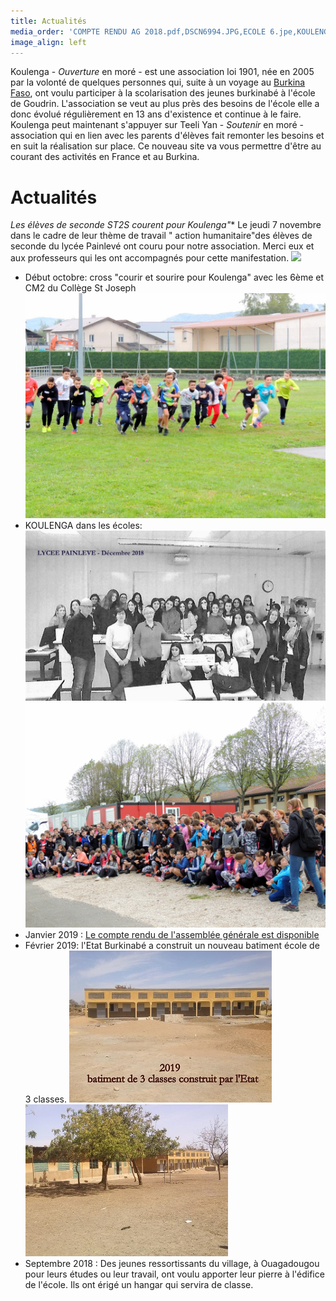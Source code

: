 ```yaml
---
title: Actualités
media_order: 'COMPTE RENDU AG 2018.pdf,DSCN6994.JPG,ECOLE 6.jpe,KOULENGA PAINLEVE 1.jpg,ECOLE 1.jpe,DSCN7411 - Copie.JPG'
image_align: left
---
```


Koulenga - _Ouverture_  en moré  - est une association loi 1901, née en 2005 par la volonté de quelques personnes qui, suite à un voyage au [Burkina Faso](https://fr.wikipedia.org/wiki/Burkina_Faso), ont voulu participer à la scolarisation des jeunes burkinabé à l'école de Goudrin.
L'association se veut au plus près des besoins de l'école elle a donc évolué régulièrement en 13 ans d'existence et continue à le faire.
Koulenga peut maintenant s'appuyer sur Teeli Yan - _Soutenir_ en moré - association qui en lien avec les parents d'élèves fait remonter les besoins et en suit la réalisation sur place.
Ce nouveau site va vous permettre d'être au courant des activités en France et au Burkina.

# Actualités
*Les élèves de seconde ST2S courent pour Koulenga"**
Le jeudi 7 novembre dans le cadre de leur thème de travail " action humanitaire"des élèves de seconde du lycée Painlevé ont couru pour notre association. 
Merci eux et aux professeurs qui les ont accompagnés pour cette manifestation.
![](COURSE%20PAINLEVE.jpg)
* Début octobre: cross "courir et sourire pour Koulenga" avec les 6ème et CM2 du Collège St Joseph![](DSCN7411%20-%20Copie.JPG)
* KOULENGA dans les écoles:![](KOULENGA%20PAINLEVE%201.jpg) ![](DSCN6994.JPG)
* Janvier 2019 : [Le compte rendu de l'assemblée générale est disponible](COMPTE%20RENDU%20AG%202018.pdf)
* Février 2019: l'Etat Burkinabé a construit un nouveau batiment école de 3 classes. ![ECOLE 6.jpe](ECOLE%206.jpe)![ECOLE 1.jpe](ECOLE%201.jpe)
* Septembre 2018 : Des jeunes ressortissants du village, à Ouagadougou pour leurs études ou leur travail, ont voulu apporter leur pierre à l'édifice de l'école. Ils ont érigé un hangar qui servira de classe.
